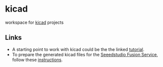kicad
=====
workspace for [kicad](http://www.kicad-pcb.org/) projects

Links
-----
* A starting point to work with kicad could be the the linked [tutorial](http://store.curiousinventor.com/guides/kicad).
* To prepare the generated kicad files for the [Seeedstudio Fusion Service](http://www.seeedstudio.com/service/index.php?r=pcb), follow these [instructions](http://koblents.com/Ches/Original-Work/46-KiCAD---Seeedstudio-Fusion--Getting-Started/).  
